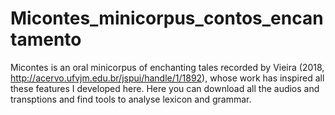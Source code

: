 # Micontes_minicorpus_contos_encantamento

Micontes is an oral minicorpus of enchanting tales recorded by Vieira (2018, http://acervo.ufvjm.edu.br/jspui/handle/1/1892), whose work has inspired all these features I developed here. Here you can download all the audios and transptions and find tools to analyse lexicon and grammar. 
